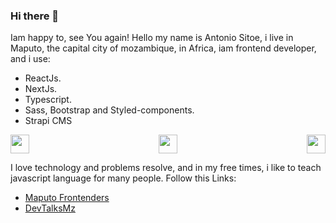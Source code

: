 ### Hi there 👋

Iam happy to, see You again!
Hello my name is Antonio Sitoe, i live in Maputo, the capital city of mozambique, in Africa, iam frontend developer, and i use:

- ReactJs.
- NextJs.
- Typescript.
- Sass, Bootstrap and Styled-components.
- Strapi CMS

<div style="display: flex; align-items: center; justify-content: space-between;">
  <img src="https://user-images.githubusercontent.com/72309855/166139684-2aa71f49-e9ef-4fce-8db3-a3331dd355a0.png" width="30px">
  <img src="https://user-images.githubusercontent.com/72309855/166139904-13e25048-61e8-4259-b623-3b7fdc1c9052.png" width="30px">
  <img src="https://user-images.githubusercontent.com/72309855/166139827-da4c230c-d1e3-4ea3-8fb6-08c8dd5fb478.png" width="30px">
</div>

I love technology and problems resolve, and in my free times, i like to teach javascript language for many people.
Follow this Links:

  <ul>
    <li>
<a href="https://www.youtube.com/channel/UCTy7lznUiiBzmS4LqDKysSA">Maputo Frontenders</a>
    </li>
    <li>
      <a href="https://www.youtube.com/channel/UCSPLWDkv3OPVCXJo_nDq3LQ">DevTalksMz</a>
    </li>
  </ul>


